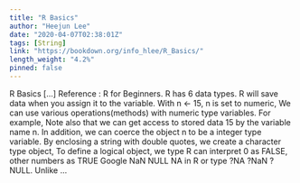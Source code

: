 ```yaml
---
title: "R Basics"
author: "Heejun Lee"
date: "2020-04-07T02:38:01Z"
tags: [String]
link: "https://bookdown.org/info_hlee/R_Basics/"
length_weight: "4.2%"
pinned: false
---
```


R Basics [...] Reference : R for Beginners. R has 6 data types. R will save data when you assign it to the variable. With n <- 15, n is set to numeric, We can use various operations(methods) with numeric type variables. For example, Note also that we can get access to stored data 15 by the variable name n. In addition, we can coerce the object n to be a integer type variable. By enclosing a string with double quotes, we create a character type object, To define a logical object, we type R can interpret 0 as FALSE, other numbers as TRUE Google NaN NULL NA in R or type ?NA ?NaN ?NULL. Unlike ...
